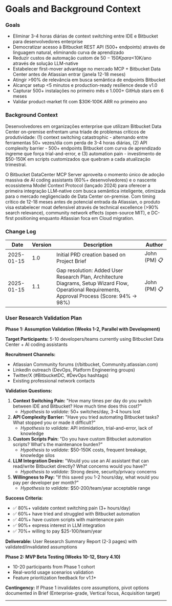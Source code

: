 # Goals and Background Context

### Goals

- Eliminar 3-4 horas diárias de context switching entre IDE e Bitbucket para desenvolvedores enterprise
- Democratizar acesso à Bitbucket REST API (500+ endpoints) através de linguagem natural, eliminando curva de aprendizado
- Reduzir custos de automação custom de $50-150K para <$10K/ano através de solução LLM-native
- Estabelecer first-mover advantage no mercado MCP + Bitbucket Data Center antes de Atlassian entrar (janela 12-18 meses)
- Atingir >90% de relevância em busca semântica de endpoints Bitbucket
- Alcançar setup <5 minutos e production-ready resilience desde v1.0
- Capturar 500+ instalações no primeiro mês e 1.000+ GitHub stars em 6 meses
- Validar product-market fit com $30K-100K ARR no primeiro ano

### Background Context

Desenvolvedores em organizações enterprise que utilizam Bitbucket Data Center on-premise enfrentam uma tríade de problemas críticos de produtividade: (1) context switching catastrophic - alternando entre ferramentas 50+ vezes/dia com perda de 3-4 horas diárias, (2) API complexity barrier - 500+ endpoints Bitbucket com curva de aprendizado íngreme que força trial-and-error, e (3) automation pain - investimento de $50-150K em scripts customizados que quebram a cada atualização trimestral.

O Bitbucket DataCenter MCP Server aproveita o momento único de adoção massiva de AI coding assistants (60%+ desenvolvedores) e o nascente ecossistema Model Context Protocol (lançado 2024) para oferecer a primeira integração LLM-native com busca semântica inteligente, otimizada para o mercado negligenciado de Data Center on-premise. Com timing crítico de 12-18 meses antes de potencial entrada da Atlassian, o produto visa estabelecer moat defensível através de technical excellence (>90% search relevance), community network effects (open-source MIT), e DC-first positioning enquanto Atlassian foca em Cloud migration.

### Change Log

| Date | Version | Description | Author |
|------|---------|-------------|--------|
| 2025-01-15 | 1.0 | Initial PRD creation based on Project Brief | John (PM) 📋 |
| 2025-01-15 | 1.1 | Gap resolution: Added User Research Plan, Architecture Diagrams, Setup Wizard Flow, Operational Requirements, Approval Process (Score: 94% → 98%) | John (PM) 📋 |

### User Research Validation Plan

**Phase 1: Assumption Validation (Weeks 1-2, Parallel with Development)**

**Target Participants:** 5-10 developers/teams currently using Bitbucket Data Center + AI coding assistants

**Recruitment Channels:**
- Atlassian Community forums (r/bitbucket, Community.atlassian.com)
- LinkedIn outreach (DevOps, Platform Engineering groups)
- Twitter/X (#BitbucketDC, #DevOps hashtags)
- Existing professional network contacts

**Validation Questions:**
1. **Context Switching Pain:** "How many times per day do you switch between IDE and Bitbucket? How much time does this cost?"
   - *Hypothesis to validate:* 50+ switches/day, 3-4 hours lost
2. **API Complexity Barrier:** "Have you tried automating Bitbucket tasks? What stopped you or made it difficult?"
   - *Hypothesis to validate:* API intimidation, trial-and-error, lack of knowledge
3. **Custom Scripts Pain:** "Do you have custom Bitbucket automation scripts? What's the maintenance burden?"
   - *Hypothesis to validate:* $50-150K costs, frequent breakage, knowledge silos
4. **LLM Integration Desire:** "Would you use an AI assistant that can read/write Bitbucket directly? What concerns would you have?"
   - *Hypothesis to validate:* Strong desire, security/privacy concerns
5. **Willingness to Pay:** "If this saved you 1-2 hours/day, what would you pay per developer per month?"
   - *Hypothesis to validate:* $50-200/team/year acceptable range

**Success Criteria:**
- ✅ 80%+ validate context switching pain (3+ hours/day)
- ✅ 60%+ have tried and struggled with Bitbucket automation
- ✅ 40%+ have custom scripts with maintenance pain
- ✅ 90%+ express interest in LLM integration
- ✅ 70%+ willing to pay $25-100/team/year

**Deliverable:** User Research Summary Report (2-3 pages) with validated/invalidated assumptions

**Phase 2: MVP Beta Testing (Weeks 10-12, Story 4.10)**
- 10-20 participants from Phase 1 cohort
- Real-world usage scenarios validation
- Feature prioritization feedback for v1.1+

**Contingency:** If Phase 1 invalidates core assumptions, pivot options documented in Brief (Enterprise-grade, Vertical focus, Acquisition target)

---

